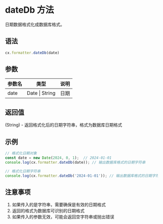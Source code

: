# dateDb 方法

日期数据格式化成数据库格式。

## 语法

```js
cx.formatter.dateDb(date)
```

## 参数

| 参数名 | 类型 | 说明 |
|--------|------|------|
| date | Date \| String | 日期 |

## 返回值

(String) - 返回格式化后的日期字符串，格式为数据库日期格式

## 示例

```js
// 格式化日期对象
const date = new Date(2024, 0, 1);  // 2024-01-01
console.log(cx.formatter.dateDb(date)); // 输出数据库格式的日期字符串

// 格式化日期字符串
console.log(cx.formatter.dateDb('2024-01-01')); // 输出数据库格式的日期字符串
```

## 注意事项

1. 如果传入的是字符串，需要确保是有效的日期格式
2. 返回的格式为数据库可识别的日期格式
3. 如果传入的参数无效，可能会返回空字符串或抛出错误
``` 